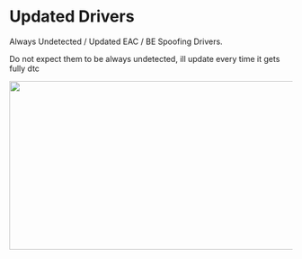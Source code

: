# Updated Drivers
Always Undetected / Updated EAC / BE Spoofing Drivers.

Do not expect them to be always undetected, ill update every time it gets fully dtc

<p align="center"><img src="https://cdn.discordapp.com/attachments/1128740743922593914/1132118587084128365/soardev-whiter.png" width="1817px" height="300px" alt="ddos"></p>

